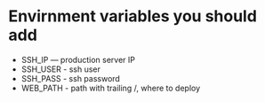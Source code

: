 # Envirnment variables you should add

* SSH_IP — production server IP
* SSH_USER - ssh user
* SSH_PASS - ssh password
* WEB_PATH - path with trailing /, where to deploy
